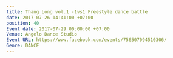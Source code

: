 ```yaml
---
title: Thang Long vol.1 -1vs1 Freestyle dance battle
date: 2017-07-26 14:41:00 +07:00
position: 40
Event date: 2017-07-29 00:00:00 +07:00
Venue: Angelo Dance Studio
Event URL: https://www.facebook.com/events/756507094510306/
Genre: DANCE
---
```


